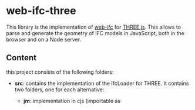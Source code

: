 # web-ifc-three

This library is the implementation of [web-ifc](https://github.com/tomvandig/web-ifc) for [THREE.js](https://github.com/mrdoob/three.js/). This allows to parse and generate the geometry of IFC models in JavaScript, both in the browser and on a Node server. 

## Content

this project consists of the following folders:

- **src**: contains the implementation of the IfcLoader for THREE. It contains two folders, one for each alternative: 
  - **jm**: implementation in cjs (importable as <script> in the HTML).
  - **jsm**: implementation using JS modules.

- **examples**: contains two examples:
  - **jm**: implementation using IfcLoader with cjs.
  - **jsm**: implementation using IfcLoader with modules.

It should be noted that in both cases the web-ifc .WASM file will be required. This file cannot be included in the general build and has to be in a specific directory (see examples). The correct functioning of this library with compressors like uglify or terser is not yet guaranteed.

